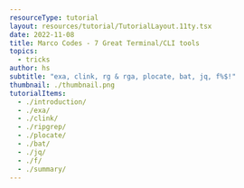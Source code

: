 ```yaml
---
resourceType: tutorial
layout: resources/tutorial/TutorialLayout.11ty.tsx
date: 2022-11-08
title: Marco Codes - 7 Great Terminal/CLI tools
topics:
  - tricks
author: hs
subtitle: "exa, clink, rg & rga, plocate, bat, jq, f%$!"
thumbnail: ./thumbnail.png
tutorialItems:
  - ./introduction/
  - ./exa/
  - ./clink/
  - ./ripgrep/
  - ./plocate/
  - ./bat/
  - ./jq/
  - ./f/
  - ./summary/
---
```

